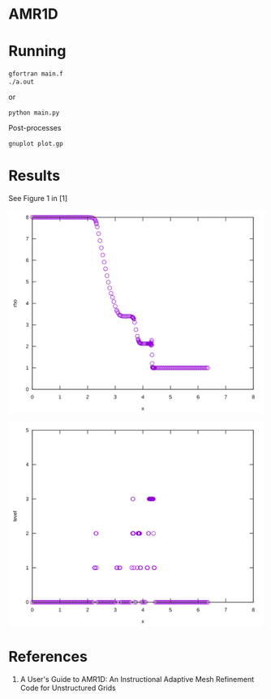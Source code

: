 # AMR1D

# Running

```
gfortran main.f
./a.out
```
or

```
python main.py
```

Post-processes
```
gnuplot plot.gp
```

# Results

See Figure 1 in [1]
<p align="center"><img src="img/rho.svg"/></p>
<p align="center"><img src="img/level.svg"/></p>

# References

1. A User's Guide to AMR1D: An Instructional Adaptive Mesh Refinement
  Code for Unstructured Grids

